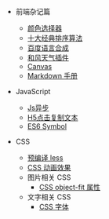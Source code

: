 - 前端杂记篇

  - [颜色选择器](/getting-Started/颜色选择器.md)
  - [十大经典排序算法](/getting-Started/十大经典排序算法.md)
  - [百度语言合成](/getting-Started/百度语言合成.md)
  - [和风天气插件](/getting-Started/和风天气插件.md)
  - [Canvas](/getting-Started/Canvas.md)
  - [Markdown 手册](/getting-Started/Markdown.md)

- JavaScript
  - [Js异步](/js/Js异步.md)
  - [H5点击复制文本](/js/H5点击复制文本.md)
  - [ES6 Symbol](/js/ES6-Symbol.md)

- CSS 
  - [预编译 less](/css/预编译-less.md)
  - [CSS 动画效果](/css/CSS-动画效果.md)
  - 图片相关 CSS
    - [CSS object-fit 属性](/css/CSS_object-fit_属性.md)
  - 文字相关 CSS
    - [CSS 字体](/css/CSS字体.md)